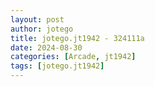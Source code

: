 ```yaml
---
layout: post
author: jotego
title: jotego.jt1942 - 324111a
date: 2024-08-30
categories: [Arcade, jt1942]
tags: [jotego.jt1942]
---
```


